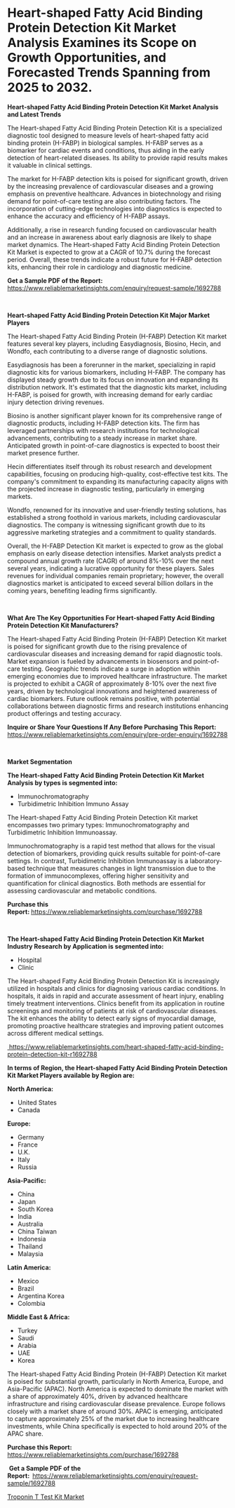 <p><h1>Heart-shaped Fatty Acid Binding Protein Detection Kit Market Analysis Examines its Scope on Growth Opportunities, and Forecasted Trends Spanning from 2025 to 2032.</h1></p><p><strong>Heart-shaped Fatty Acid Binding Protein Detection Kit Market Analysis and Latest Trends</strong></p>
<p><p>The Heart-shaped Fatty Acid Binding Protein Detection Kit is a specialized diagnostic tool designed to measure levels of heart-shaped fatty acid binding protein (H-FABP) in biological samples. H-FABP serves as a biomarker for cardiac events and conditions, thus aiding in the early detection of heart-related diseases. Its ability to provide rapid results makes it valuable in clinical settings.</p><p>The market for H-FABP detection kits is poised for significant growth, driven by the increasing prevalence of cardiovascular diseases and a growing emphasis on preventive healthcare. Advances in biotechnology and rising demand for point-of-care testing are also contributing factors. The incorporation of cutting-edge technologies into diagnostics is expected to enhance the accuracy and efficiency of H-FABP assays.</p><p>Additionally, a rise in research funding focused on cardiovascular health and an increase in awareness about early diagnosis are likely to shape market dynamics. The Heart-shaped Fatty Acid Binding Protein Detection Kit Market is expected to grow at a CAGR of 10.7% during the forecast period. Overall, these trends indicate a robust future for H-FABP detection kits, enhancing their role in cardiology and diagnostic medicine.</p></p>
<p><strong>Get a Sample PDF of the Report:&nbsp;</strong> <a href="https://www.reliablemarketinsights.com/enquiry/request-sample/1692788?utm_campaign=1938&utm_medium=2&utm_source=Github&utm_content=ia&utm_term=08012025&utm_id=heart-shaped-fatty-acid-binding-protein-detection-kit">https://www.reliablemarketinsights.com/enquiry/request-sample/1692788</a></p>
<p>&nbsp;</p>
<p><strong>Heart-shaped Fatty Acid Binding Protein Detection Kit Major Market Players</strong></p>
<p><p>The Heart-shaped Fatty Acid Binding Protein (H-FABP) Detection Kit market features several key players, including Easydiagnosis, Biosino, Hecin, and Wondfo, each contributing to a diverse range of diagnostic solutions.</p><p>Easydiagnosis has been a forerunner in the market, specializing in rapid diagnostic kits for various biomarkers, including H-FABP. The company has displayed steady growth due to its focus on innovation and expanding its distribution network. It's estimated that the diagnostic kits market, including H-FABP, is poised for growth, with increasing demand for early cardiac injury detection driving revenues.</p><p>Biosino is another significant player known for its comprehensive range of diagnostic products, including H-FABP detection kits. The firm has leveraged partnerships with research institutions for technological advancements, contributing to a steady increase in market share. Anticipated growth in point-of-care diagnostics is expected to boost their market presence further.</p><p>Hecin differentiates itself through its robust research and development capabilities, focusing on producing high-quality, cost-effective test kits. The company's commitment to expanding its manufacturing capacity aligns with the projected increase in diagnostic testing, particularly in emerging markets.</p><p>Wondfo, renowned for its innovative and user-friendly testing solutions, has established a strong foothold in various markets, including cardiovascular diagnostics. The company is witnessing significant growth due to its aggressive marketing strategies and a commitment to quality standards.</p><p>Overall, the H-FABP Detection Kit market is expected to grow as the global emphasis on early disease detection intensifies. Market analysts predict a compound annual growth rate (CAGR) of around 8%-10% over the next several years, indicating a lucrative opportunity for these players. Sales revenues for individual companies remain proprietary; however, the overall diagnostics market is anticipated to exceed several billion dollars in the coming years, benefiting leading firms significantly.</p></p>
<p>&nbsp;</p>
<p><strong>What Are The Key Opportunities For Heart-shaped Fatty Acid Binding Protein Detection Kit Manufacturers?</strong></p>
<p><p>The Heart-shaped Fatty Acid Binding Protein (H-FABP) Detection Kit market is poised for significant growth due to the rising prevalence of cardiovascular diseases and increasing demand for rapid diagnostic tools. Market expansion is fueled by advancements in biosensors and point-of-care testing. Geographic trends indicate a surge in adoption within emerging economies due to improved healthcare infrastructure. The market is projected to exhibit a CAGR of approximately 8-10% over the next five years, driven by technological innovations and heightened awareness of cardiac biomarkers. Future outlook remains positive, with potential collaborations between diagnostic firms and research institutions enhancing product offerings and testing accuracy.</p></p>
<p><strong>Inquire or Share Your Questions If Any Before Purchasing This Report:</strong> <a href="https://www.reliablemarketinsights.com/enquiry/pre-order-enquiry/1692788?utm_campaign=1938&utm_medium=2&utm_source=Github&utm_content=ia&utm_term=08012025&utm_id=heart-shaped-fatty-acid-binding-protein-detection-kit">https://www.reliablemarketinsights.com/enquiry/pre-order-enquiry/1692788</a></p>
<p>&nbsp;</p>
<p><strong>Market Segmentation</strong></p>
<p><strong>The Heart-shaped Fatty Acid Binding Protein Detection Kit Market Analysis by types is segmented into:</strong></p>
<p><ul><li>Immunochromatography</li><li>Turbidimetric Inhibition Immuno Assay</li></ul></p>
<p><p>The Heart-shaped Fatty Acid Binding Protein Detection Kit market encompasses two primary types: Immunochromatography and Turbidimetric Inhibition Immunoassay. </p><p>Immunochromatography is a rapid test method that allows for the visual detection of biomarkers, providing quick results suitable for point-of-care settings. In contrast, Turbidimetric Inhibition Immunoassay is a laboratory-based technique that measures changes in light transmission due to the formation of immunocomplexes, offering higher sensitivity and quantification for clinical diagnostics. Both methods are essential for assessing cardiovascular and metabolic conditions.</p></p>
<p><strong>Purchase this Report:&nbsp;</strong><a href="https://www.reliablemarketinsights.com/purchase/1692788?utm_campaign=1938&utm_medium=2&utm_source=Github&utm_content=ia&utm_term=08012025&utm_id=heart-shaped-fatty-acid-binding-protein-detection-kit">https://www.reliablemarketinsights.com/purchase/1692788</a></p>
<p>&nbsp;</p>
<p><strong>The Heart-shaped Fatty Acid Binding Protein Detection Kit Market Industry Research by Application is segmented into:</strong></p>
<p><ul><li>Hospital</li><li>Clinic</li></ul></p>
<p><p>The Heart-shaped Fatty Acid Binding Protein Detection Kit is increasingly utilized in hospitals and clinics for diagnosing various cardiac conditions. In hospitals, it aids in rapid and accurate assessment of heart injury, enabling timely treatment interventions. Clinics benefit from its application in routine screenings and monitoring of patients at risk of cardiovascular diseases. The kit enhances the ability to detect early signs of myocardial damage, promoting proactive healthcare strategies and improving patient outcomes across different medical settings.</p></p>
<p><a href="https://www.reliablemarketinsights.com/heart-shaped-fatty-acid-binding-protein-detection-kit-r1692788?utm_campaign=1938&utm_medium=2&utm_source=Github&utm_content=ia&utm_term=08012025&utm_id=heart-shaped-fatty-acid-binding-protein-detection-kit">&nbsp;https://www.reliablemarketinsights.com/heart-shaped-fatty-acid-binding-protein-detection-kit-r1692788</a></p>
<p><strong>In terms of Region, the Heart-shaped Fatty Acid Binding Protein Detection Kit Market Players available by Region are:</strong></p>
<p>
    <p> <strong> North America: </strong>
        <ul>
            <li>United States</li>
            <li>Canada</li>
        </ul>
        </p> 
    <p> <strong> Europe: </strong>
        <ul>
            <li>Germany</li>
            <li>France</li>
            <li>U.K.</li>
            <li>Italy</li>
            <li>Russia</li>
        </ul>
        </p> 
    <p> <strong> Asia-Pacific: </strong>
        <ul>
            <li>China</li>
            <li>Japan</li>
            <li>South Korea</li>
            <li>India</li>
            <li>Australia</li>
            <li>China Taiwan</li>
            <li>Indonesia</li>
            <li>Thailand</li>
            <li>Malaysia</li>
        </ul>
        </p> 
    <p> <strong> Latin America: </strong>
        <ul>
            <li>Mexico</li>
            <li>Brazil</li>
            <li>Argentina Korea</li>
            <li>Colombia</li>
        </ul>
        </p> 
    <p> <strong> Middle East & Africa: </strong>
        <ul>
            <li>Turkey</li>
            <li>Saudi</li>
            <li>Arabia</li>
            <li>UAE</li>
            <li>Korea</li>
        </ul>
    </p>
    </p>
<p><p>The Heart-shaped Fatty Acid Binding Protein (H-FABP) Detection Kit market is poised for substantial growth, particularly in North America, Europe, and Asia-Pacific (APAC). North America is expected to dominate the market with a share of approximately 40%, driven by advanced healthcare infrastructure and rising cardiovascular disease prevalence. Europe follows closely with a market share of around 30%. APAC is emerging, anticipated to capture approximately 25% of the market due to increasing healthcare investments, while China specifically is expected to hold around 20% of the APAC share.</p></p>
<p><strong>Purchase this Report: </strong><a href="https://www.reliablemarketinsights.com/purchase/1692788?utm_campaign=1938&utm_medium=2&utm_source=Github&utm_content=ia&utm_term=08012025&utm_id=heart-shaped-fatty-acid-binding-protein-detection-kit">https://www.reliablemarketinsights.com/purchase/1692788</a></p>
<p>&nbsp;<strong>Get a Sample PDF of the Report:&nbsp;&nbsp;</strong><a href="https://www.reliablemarketinsights.com/enquiry/request-sample/1692788?utm_campaign=1938&utm_medium=2&utm_source=Github&utm_content=ia&utm_term=08012025&utm_id=heart-shaped-fatty-acid-binding-protein-detection-kit">https://www.reliablemarketinsights.com/enquiry/request-sample/1692788</a></p>
<p><strong></strong></p>
<p><p><a href="https://github.com/provorikovar/Market-Research-Report-List-6/blob/main/troponin-t-test-kit-market.md?utm_campaign=1938&utm_medium=2&utm_source=Github&utm_content=ia&utm_term=08012025&utm_id=heart-shaped-fatty-acid-binding-protein-detection-kit">Troponin T Test Kit Market</a></p></p>